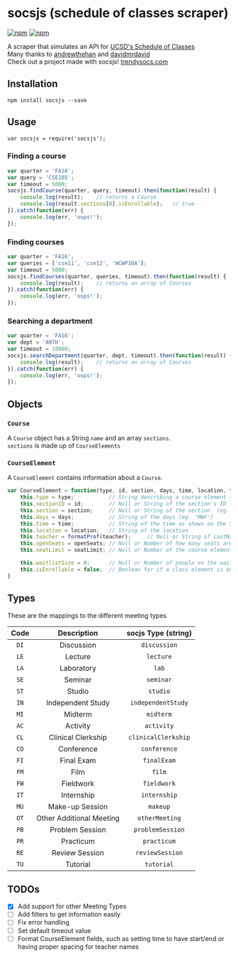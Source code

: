 # socsjs (schedule of classes scraper)
[![npm](https://img.shields.io/npm/v/socsjs.svg?style=flat-square)](https://www.npmjs.com/package/socsjs)
[![npm](https://img.shields.io/npm/l/socsjs.svg?style=flat-square)](https://www.npmjs.com/package/socsjs)

A scraper that simulates an API for [UCSD's Schedule of Classes](https://act.ucsd.edu/scheduleOfClasses/scheduleOfClassesStudent.htm)  
Many thanks to [andrewthehan](https://github.com/andrewthehan) and [davidmrdavid](https://github.com/davidmrdavid)  
Check out a project made with socsjs! [trendysocs.com](http://trendysocs.com/)

## Installation
```
npm install socsjs --save
```

## Usage
```
var socsjs = require('socsjs');
```
### Finding a course
```javascript
var quarter = 'FA16';
var query = 'CSE105';
var timeout = 5000;
socsjs.findCourse(quarter, query, timeout).then(function(result) {
    console.log(result);    // returns a Course
    console.log(result.sections[0].isEnrollable);   // true
}).catch(function(err) {
    console.log(err, 'oops!');
});
```
### Finding courses
```javascript
var quarter = 'FA16';
var queries = ['cse11', 'cse12', 'WCWP10A'];
var timeout = 5000;
socsjs.findCourses(quarter, queries, timeout).then(function(result) {
    console.log(result);    // returns an array of Courses
}).catch(function(err) {
    console.log(err, 'oops!');
});
```
### Searching a department
```javascript
var quarter = 'FA16';
var dept = 'ANTH';
var timeout = 10000;
socsjs.searchDepartment(quarter, dept, timeout).then(function(result) {
    console.log(result);    // returns an array of Courses
}).catch(function(err) {
    console.log(err, 'oops!');
});
```
## Objects
### `Course`
A `Course` object has a String `name` and an array `sections`.  
`sections` is made up of `CourseElements`
### `CourseElement`
A `CourseElement` contains information about a `Course`.
```javascript
var CourseElement = function(type, id, section, days, time, location, teacher, openSeats, seatLimit) {
    this.type = type;           // String describing a course element (eg. 'final', 'discussion')
    this.sectionID = id;        // Null or String of the section's ID (eg. '123456')
    this.section = section;     // Null or String of the section  (eg. 'A01')
    this.days = days;           // String of the days (eg. 'MWF')
    this.time = time;           // String of the time as shown on the Schedule of Classes site
    this.location = location;   // String of the location
    this.teacher = formatProf(teacher);     // Null or String of LastName, FirstName of teacher
    this.openSeats = openSeats; // Null or Number of how many seats are available
    this.seatLimit = seatLimit; // Null or Number of the course element's class limit

    this.waitlistSize = 0;      // Null or Number of people on the waitlist
    this.isEnrollable = false;  // Boolean for if a class element is enrollable
}
```
## Types
These are the mappings to the different meeting types  

| Code  | Description | socjs Type (string) |
|:----------:|:-------------:|:--------:|
|```DI```|Discussion|```discussion```|
|```LE```|Lecture|```lecture```|
|```LA```|Laboratory|```lab```|
|```SE```|Seminar|```seminar```|
|```ST```|Studio|```studio```|
|```IN```|Independent Study|```independentStudy```|
|```MI```|Midterm|```midterm```|
|```AC```|Activity|```activity```|
|```CL```|Clinical Clerkship|```clinicalClerkship```|
|```CO```|Conference|```conference```|
|```FI```|Final Exam|```finalExam```|
|```FM```|Film|```film```|
|```FW```|Fieldwork|```fieldwork```|
|```IT```|Internship|```internship```|
|```MU```|Make-up Session|```makeup```|
|```OT```|Other Additional Meeting|```otherMeeting```|
|```PB```|Problem Session|```problemSession```|
|```PR```|Practicum|```practicum```|
|```RE```|Review Session|```reviewSession```|
|```TU```|Tutorial|```tutorial```|


## TODOs
- [x] Add support for other Meeting Types
- [ ] Add filters to get information easily
- [ ] Fix error handling
- [ ] Set default timeout value
- [ ] Format CourseElement fields, such as setting time to have start/end or having proper spacing for teacher names
